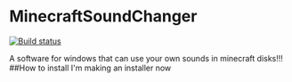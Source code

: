 # MinecraftSoundChanger
[![Build status](https://ci.appveyor.com/api/projects/status/nqaj7vflj17gr13p?svg=true)](https://ci.appveyor.com/project/GeARCraft1/minecraftsoundchanger)

A software for windows that can use your own sounds in minecraft disks!!!
##How to install
I'm making an installer now

